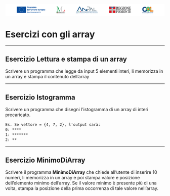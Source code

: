 ![logo](loghi.png)


# Esercizi con gli array

---

## Esercizio Lettura e stampa di un array

Scrivere un programma che legge da input 5 elementi interi, li memorizza in un array e stampa il contenuto dell’array

---

## Esercizio Istogramma

Scrivere un programma che disegni l'istogramma di
un array di interi precaricato.

```text
Es. Se vettore = {4, 7, 2}, l'output sarà:
0: ****
1: *******
2: **
```

---

## Esercizio MinimoDiArray

Scrivere il programma **MinimoDiArray** che chiede all’utente di inserire 10 numeri, li memorizza in un array e poi stampa valore e posizione dell’elemento minimo dell’array. 
Se il valore minimo è presente più di una volta, stampa la posizione della prima occorrenza di tale valore nell’array.
